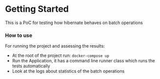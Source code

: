 # Getting Started
This is a PoC for testing how hibernate behaves on batch operations
### How to use

For running the project and assessing the results:

* At the root of the project run: `docker-compose up`
* Run the Application, it has a command line runner class which runs the tests automatically
* Look at the logs about statistics of the batch operations 
